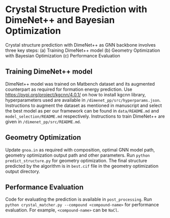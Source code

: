 # Crystal Structure Prediction with DimeNet++ and Bayesian Optimization
Crystal structure prediction with DimeNet++ as GNN backbone involves three key steps: (a) Training DimeNet++ model (b) Geometry Optimization with Bayesian Optimization (c) Performance Evaluation

## Training DimeNet++ model
DimeNet++ model was trained on Matbench dataset and its augmented counterpart as required for formation energy prediction. Use https://pypi.org/project/kgcnn/4.0.1/ on how to install kgcnn library, hyperparameters used are available in `/dimenet_pp/src/hyperparams.json`. Instructions to augment the dataset as mentioned in manuscript and select the best model as per our framework can be found in `data/README.md` and `model_selection/README.md` respectively. Instructions to train DimeNet++ are given in `/dimenet_pp/src/README.md`.

## Geometry Optimization
Update `gnoa.in` as required with composition, optimal GNN model path, geometry optimization output path and other parameters. Run `python predict_structure.py` for geometry optimization. The final structure predicted by the algorithm is in `best.cif` file in the geometry optimization output directory.

## Performance Evaluation
Code for evaluating the prediction is available in `post_processing`.
Run `python crystal_matcher.py --compound <compound-name>` for performance evaluation. For example, `<compound-name>` can be `NaCl`.